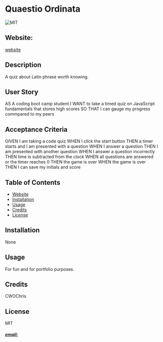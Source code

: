 # Quaestio Ordinata
![MIT](https://img.shields.io/badge/License-MIT-blue)

## Website: 
[website](https://cwochris.github.io/quaestio-ordinata/)

## Description
A quiz about Latin phrase worth knowing.

## User Story
AS A coding boot camp student
I WANT to take a timed quiz on JavaScript fundamentals that stores high scores
SO THAT I can gauge my progress commpared to my peers

## Acceptance Criteria
GIVEN I am taking a code quiz
WHEN I click the start button
THEN a timer starts and I am presented with a question
WHEN I answer a question
THEN I am presented with another question
WHEN I answer a question incorrectly
THEN time is subtracted from the clock
WHEN all questions are answered or the timer reaches 0
THEN the game is over
WHEN the game is over
THEN I can save my initials and score

## Table of Contents
- [Website](#website)
- [Installation](#installation)
- [Usage](#usage)
- [Credits](#credits)
- [License](#license)

## Installation
None

## Usage
For fun and for portfolio purposes.

## Credits
CWOChris

## License
MIT

##### [email: ](mailto:)
